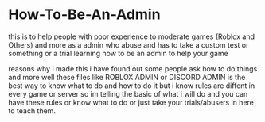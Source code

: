 # How-To-Be-An-Admin
this is to help people with poor experience to moderate games (Roblox and Others) and more as a admin who abuse and has to take a custom test or something or a trial learning how to be an admin to help your game 

reasons why i made this
i have found out some people ask how to do things and more well these files like ROBLOX ADMIN or DISCORD ADMIN is the best way to know what to do and how to do it but i know rules are diffent in every game or server so im telling the basic of what i will do and you can have these rules or know what to do or just take your trials/abusers in here to teach them.
